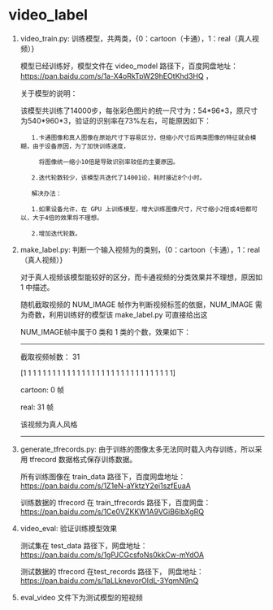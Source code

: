 # video_label
1. video_train.py:   训练模型，共两类，{0：cartoon（卡通），1：real（真人视频）}

     模型已经训练好，模型文件在 video_model 路径下，百度网盘地址：https://pan.baidu.com/s/1a-X4oRkTpW29hEOtKhd3HQ ，
     
     关于模型的说明：
     
     该模型共训练了14000步，每张彩色图片的统一尺寸为：54\*96\*3，原尺寸为540\*960\*3，验证的识别率在73%左右，可能原因如下：
     
          1.卡通图像和真人图像在原始尺寸下容易区分，但缩小尺寸后两类图像的特征就会模糊，由于设备原因，为了加快训练速度，
          
            将图像统一缩小10倍是导致识别率较低的主要原因。
           
          2.迭代轮数较少，该模型共迭代了14001论，耗时接近8个小时。
           
          解决办法：
           
          1.如果设备允许，在 GPU 上训练模型，增大训练图像尺寸，尺寸缩小2倍或4倍都可以，大于4倍的效果将不理想。
           
          2.增加迭代轮数。

2. make_label.py:   判断一个输入视频为的类别，{0：cartoon（卡通），1：real（真人视频）}

   对于真人视频该模型能较好的区分，而卡通视频的分类效果并不理想，原因如 1 中描述。

     随机截取视频的 NUM_IMAGE 帧作为判断视频标签的依据，NUM_IMAGE 需为奇数，利用训练好的模型该 make_label.py 可直接给出这
     
     NUM_IMAGE帧中属于0 类和 1 类的个数，效果如下：
     
     *******************************************************************
      截取视频帧数： 31     
      
      [1 1 1 1 1 1 1 1 1 1 1 1 1 1 1 1 1 1 1 1 1 1 1 1 1 1 1 1 1 1 1]
      
      cartoon:  0 帧   
      
      real:  31 帧   
      
      该视频为真人风格                                                 
     *******************************************************************
     
3. generate_tfrecords.py:   由于训练的图像太多无法同时载入内存训练，所以采用 tfrecord 数据格式保存训练数据。

     所有训练图像在 train_data 路径下，百度网盘地址： https://pan.baidu.com/s/1Z1eN-aYktzY2ei1szfEuaA
     
     训练数据的 tfrecord 在 train_tfrecords 路径下，百度网盘：https://pan.baidu.com/s/1Ce0VZKKW1A9VGiB6lbXgRQ
     
4. video_eval:   验证训练模型效果
      
      测试集在 test_data 路径下，网盘地址：https://pan.baidu.com/s/1gPJCGcsfoNs0kkCw-mYdOA
      
      测试数据的 tfrecord 在test_records 路径下， 网盘地址：https://pan.baidu.com/s/1aLLknevorOIdL-3YqmN9nQ
      
5.  eval_video 文件下为测试模型的短视频
     
     
     



